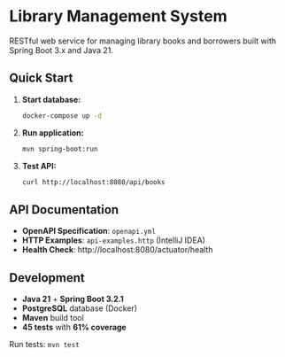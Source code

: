 # Library Management System

RESTful web service for managing library books and borrowers built with Spring Boot 3.x and Java 21.

## Quick Start

1. **Start database:**
   ```bash
   docker-compose up -d
   ```

2. **Run application:**
   ```bash
   mvn spring-boot:run
   ```

3. **Test API:**
   ```bash
   curl http://localhost:8080/api/books
   ```

## API Documentation

- **OpenAPI Specification**: `openapi.yml`
- **HTTP Examples**: `api-examples.http` (IntelliJ IDEA)
- **Health Check**: http://localhost:8080/actuator/health

## Development

- **Java 21** + **Spring Boot 3.2.1**
- **PostgreSQL** database (Docker)
- **Maven** build tool
- **45 tests** with **61% coverage**

Run tests: `mvn test`